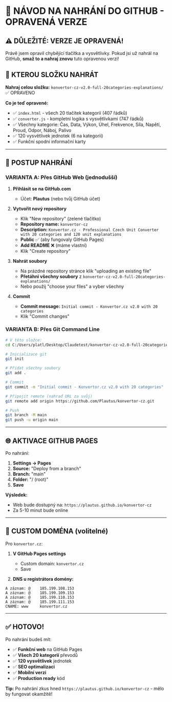# 🚀 NÁVOD NA NAHRÁNÍ DO GITHUB - OPRAVENÁ VERZE

## ⚠️ DŮLEŽITÉ: VERZE JE OPRAVENÁ!

Právě jsem opravil chybějící tlačítka a vysvětlivky. Pokud jsi už nahrál na GitHub, **smaž to a nahraj znovu** tuto opravenou verzi!

## 📁 KTEROU SLOŽKU NAHRÁT

**Nahraj celou složku:** `konvertor-cz-v2.0-full-20categories-explanations/` ✅ OPRAVENO

**Co je teď opravené:**
- ✅ `index.html` - všech 20 tlačítek kategorií (407 řádků)
- ✅ `converter.js` - kompletní logika s vysvětlivkami (747 řádků)  
- ✅ Všechny kategorie: Čas, Data, Výkon, Úhel, Frekvence, Síla, Napětí, Proud, Odpor, Náboj, Palivo
- ✅ 120 vysvětlivek jednotek (6 na kategorii)
- ✅ Funkční spodní informační karty

---

## 🎯 POSTUP NAHRÁNÍ

### VARIANTA A: Přes GitHub Web (jednodušší)

1. **Přihlásit se na GitHub.com**
   - Účet: **Plautus** (nebo tvůj GitHub účet)

2. **Vytvořit nový repository**
   - Klik "New repository" (zelené tlačítko)
   - **Repository name:** `konvertor-cz`
   - **Description:** `Konvertor.cz - Professional Czech Unit Converter with 20 categories and 120 unit explanations`
   - **Public** ✅ (aby fungovaly GitHub Pages)
   - **Add README** ❌ (máme vlastní)
   - Klik "Create repository"

3. **Nahrát soubory**
   - Na prázdné repository stránce klik "uploading an existing file"
   - **Přetáhni všechny soubory** z `konvertor-cz-v2.0-full-20categories-explanations/`
   - Nebo použij "choose your files" a vyber všechny

4. **Commit**
   - **Commit message:** `Initial commit - Konvertor.cz v2.0 with 20 categories`
   - Klik "Commit changes"

### VARIANTA B: Přes Git Command Line

```bash
# V této složce:
cd C:/Users/platl/Desktop/Claudetest/konvertor-cz-v2.0-full-20categories-explanations

# Inicializace git
git init

# Přidat všechny soubory
git add .

# Commit
git commit -m "Initial commit - Konvertor.cz v2.0 with 20 categories"

# Připojit remote (nahraď URL za svůj)
git remote add origin https://github.com/Plautus/konvertor-cz.git

# Push
git branch -M main
git push -u origin main
```

---

## 🌐 AKTIVACE GITHUB PAGES

Po nahrání:

1. **Settings → Pages**
2. **Source:** "Deploy from a branch"
3. **Branch:** "main" 
4. **Folder:** "/ (root)"
5. **Save**

**Výsledek:**
- Web bude dostupný na: `https://plautus.github.io/konvertor-cz`
- Za 5-10 minut bude online

---

## 🎯 CUSTOM DOMÉNA (volitelné)

Pro `konvertor.cz`:

1. **V GitHub Pages settings**
   - Custom domain: `konvertor.cz`
   - Save

2. **DNS u registrátora domény:**
```
A záznam: @    185.199.108.153
A záznam: @    185.199.109.153  
A záznam: @    185.199.110.153
A záznam: @    185.199.111.153
CNAME: www     konvertor.cz
```

---

## ✅ HOTOVO!

Po nahrání budeš mít:
- ✅ **Funkční web** na GitHub Pages
- ✅ **Všech 20 kategorií** převodů
- ✅ **120 vysvětlivek** jednotek
- ✅ **SEO optimalizaci**
- ✅ **Mobilní verzi**
- ✅ **Production ready** kód

**Tip:** Po nahrání zkus hned `https://plautus.github.io/konvertor-cz` - mělo by fungovat okamžitě!